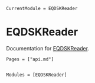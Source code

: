 ```@meta
CurrentModule = EQDSKReader
```

# EQDSKReader

Documentation for [EQDSKReader](https://github.com/dvp2015/EQDSKReader.jl).


```@contents
Pages = ["api.md"]
```

```@index
```

```@autodocs
Modules = [EQDSKReader]
```
